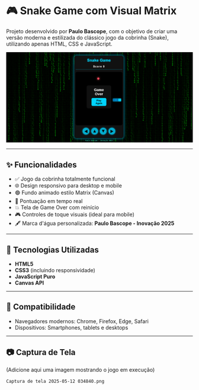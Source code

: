 # 🎮 Snake Game com Visual Matrix

Projeto desenvolvido por **Paulo Bascope**, com o objetivo de criar uma versão moderna e estilizada do clássico jogo da cobrinha (Snake), utilizando apenas HTML, CSS e JavaScript.

![Snake Game Preview](jogo.png) <!-- Substitua por uma imagem real do jogo se quiser -->

---

## ✨ Funcionalidades

- ✅ Jogo da cobrinha totalmente funcional
- 🌐 Design responsivo para desktop e mobile
- 🟢 Fundo animado estilo Matrix (Canvas)
- 🎯 Pontuação em tempo real
- 💥 Tela de Game Over com reinício
- 🎮 Controles de toque visuais (ideal para mobile)
- 🖋️ Marca d'água personalizada: **Paulo Bascope - Inovação 2025**

---

## 🚀 Tecnologias Utilizadas

- **HTML5**
- **CSS3** (incluindo responsividade)
- **JavaScript Puro**
- **Canvas API**

---

## 📱 Compatibilidade

- Navegadores modernos: Chrome, Firefox, Edge, Safari
- Dispositivos: Smartphones, tablets e desktops

---

## 📷 Captura de Tela

(Adicione aqui uma imagem mostrando o jogo em execução)  
```bash
Captura de tela 2025-05-12 034840.png
